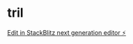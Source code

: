 # tril

[Edit in StackBlitz next generation editor ⚡️](https://stackblitz.com/~/github.com/yamraj0077/tril)